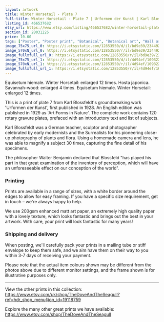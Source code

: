 ```yaml
---
layout: artwork
title: Winter Horsetail - Plate 7 
full-title: Winter Horsetail - Plate 7 | Urformen der Kunst | Karl Blossfeldt | Botanical print, wall art, room decor, black & white, sepia, vintage
listing_id: 466537682
etsy_url: https://www.etsy.com/listing/466537682/winter-horsetail-plate-7-urformen-der?utm_source=ds&utm_medium=api&utm_campaign=api
section_id: 28031226
price: 10.60
tags: ["Poster", "Poster print", "Botanical", "Botanical art", "Wall art", "Botanical poster", "Photograph", "Vintage", "Black and white", "Sepia", "Minimal", "Fern", "High quality print"]
image_75x75_url_0: https://i.etsystatic.com/12853550/d/il/bd9e39/2344925697/il_75x75.2344925697_fajx.jpg?version=0
image_570xN_url_0: https://i.etsystatic.com/12853550/r/il/bd9e39/2344925697/il_570xN.2344925697_fajx.jpg
image_fullxfull_url_0: https://i.etsystatic.com/12853550/r/il/bd9e39/2344925697/il_fullxfull.2344925697_fajx.jpg
image_75x75_url_1: https://i.etsystatic.com/12853550/d/il/4d94ef/1093228239/il_75x75.1093228239_944d.jpg?version=0
image_570xN_url_1: https://i.etsystatic.com/12853550/r/il/4d94ef/1093228239/il_570xN.1093228239_944d.jpg
image_fullxfull_url_1: https://i.etsystatic.com/12853550/r/il/4d94ef/1093228239/il_fullxfull.1093228239_944d.jpg
---
```

Equisetum hiemale. Winter Horsetail: enlarged 12 times.
Hosta japonica. Savannah-wood: enlarged 4 times.
Equisetum hiemale. Winter Horsetail: enlarged 12 times.

This is a print of plate 7 from Karl Blossfeldt&#39;s groundbreaking work &#39;Urformen der Kunst&#39;, first published in 1928. An English edition was published in 1929 as &#39;Art Forms in Nature&#39;. The complete work contains 120 rotary gravure plates, prefaced with an introductory text and list of subjects.

Karl Blossfeldt was a German teacher, sculptor and photographer celebrated by early modernists and the Surrealists for his pioneering close-up photography of plants and flora. Using a homemade camera and lens, he was able to magnify a subject 30 times, capturing the fine detail of his specimens.

The philosopher Walter Benjamin declared that Blossfeld &quot;has played his part in that great examination of the inventory of perception, which will have an unforeseeable effect on our conception of the world&quot;. 

### Printing

Prints are available in a range of sizes, with a white border around the edges to allow for easy framing. If you have a specific size requirement, get in touch – we&#39;re always happy to help.

We use 200gsm enhanced matt art paper, an extremely high quality paper with a lovely texture, which looks fantastic and brings out the best in your artwork. With care, your print will look fantastic for many years!

### Shipping and delivery

When posting, we&#39;ll carefully pack your prints in a mailing tube or stiff envelope to keep them safe, and we aim have them on their way to you within 3-7 days of receiving your payment.

Please note that the actual item colours shown may be different from the photos above due to different monitor settings, and the frame shown is for illustrative purposes only.

---

View the other prints in this collection: https://www.etsy.com/uk/shop/TheDoveAndTheSeagull?ref=hdr_shop_menu§ion_id=19118759

Explore the many other great prints we have available: https://www.etsy.com/shop/TheDoveAndTheSeagull
